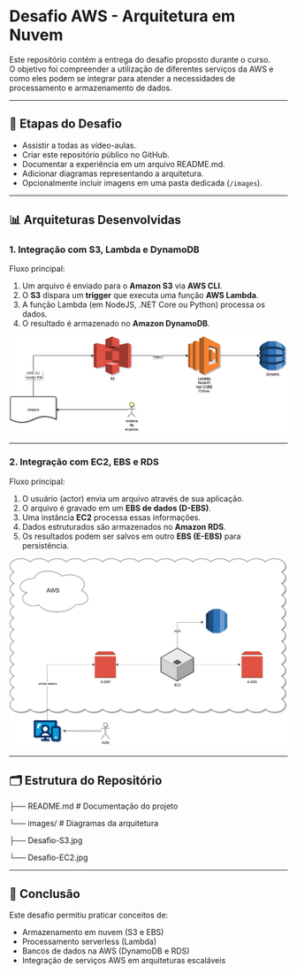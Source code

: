 # Desafio AWS - Arquitetura em Nuvem

Este repositório contém a entrega do desafio proposto durante o curso.  
O objetivo foi compreender a utilização de diferentes serviços da AWS e como eles podem se integrar para atender a necessidades de processamento e armazenamento de dados.

---

## 📌 Etapas do Desafio
- Assistir a todas as vídeo-aulas.
- Criar este repositório público no GitHub.
- Documentar a experiência em um arquivo README.md.
- Adicionar diagramas representando a arquitetura.
- Opcionalmente incluir imagens em uma pasta dedicada (`/images`).

---

## 📊 Arquiteturas Desenvolvidas

### 1. Integração com **S3, Lambda e DynamoDB**
Fluxo principal:
1. Um arquivo é enviado para o **Amazon S3** via **AWS CLI**.
2. O **S3** dispara um **trigger** que executa uma função **AWS Lambda**.
3. A função Lambda (em NodeJS, .NET Core ou Python) processa os dados.
4. O resultado é armazenado no **Amazon DynamoDB**.

![Arquitetura S3-Lambda-Dynamo](images/Desafio-S3.jpg)

---

### 2. Integração com **EC2, EBS e RDS**
Fluxo principal:
1. O usuário (actor) envia um arquivo através de sua aplicação.
2. O arquivo é gravado em um **EBS de dados (D-EBS)**.
3. Uma instância **EC2** processa essas informações.
4. Dados estruturados são armazenados no **Amazon RDS**.
5. Os resultados podem ser salvos em outro **EBS (E-EBS)** para persistência.

![Arquitetura EC2-EBS-RDS](images/Desafio-EC2.jpg)

---

## 🗂 Estrutura do Repositório
├── README.md # Documentação do projeto

└── images/ # Diagramas da arquitetura

├── Desafio-S3.jpg

└── Desafio-EC2.jpg

---

## 🚀 Conclusão
Este desafio permitiu praticar conceitos de:
- Armazenamento em nuvem (S3 e EBS)
- Processamento serverless (Lambda)
- Bancos de dados na AWS (DynamoDB e RDS)
- Integração de serviços AWS em arquiteturas escaláveis

